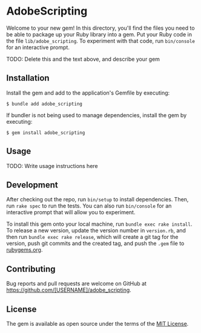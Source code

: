 # AdobeScripting

Welcome to your new gem! In this directory, you'll find the files you need to be able to package up your Ruby library into a gem. Put your Ruby code in the file `lib/adobe_scripting`. To experiment with that code, run `bin/console` for an interactive prompt.

TODO: Delete this and the text above, and describe your gem

## Installation

Install the gem and add to the application's Gemfile by executing:

    $ bundle add adobe_scripting

If bundler is not being used to manage dependencies, install the gem by executing:

    $ gem install adobe_scripting

## Usage

TODO: Write usage instructions here

## Development

After checking out the repo, run `bin/setup` to install dependencies. Then, run `rake spec` to run the tests. You can also run `bin/console` for an interactive prompt that will allow you to experiment.

To install this gem onto your local machine, run `bundle exec rake install`. To release a new version, update the version number in `version.rb`, and then run `bundle exec rake release`, which will create a git tag for the version, push git commits and the created tag, and push the `.gem` file to [rubygems.org](https://rubygems.org).

## Contributing

Bug reports and pull requests are welcome on GitHub at https://github.com/[USERNAME]/adobe_scripting.

## License

The gem is available as open source under the terms of the [MIT License](https://opensource.org/licenses/MIT).
